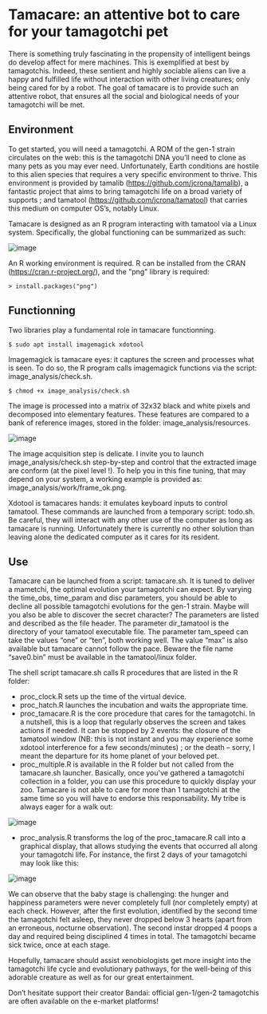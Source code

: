 # Tamacare: an attentive bot to care for your tamagotchi pet

There is something truly fascinating in the propensity of intelligent beings do develop affect for mere machines. This is exemplified at best by tamagotchis. Indeed, these sentient and highly sociable aliens can live a happy and fulfilled life without interaction with other living creatures; only being cared for by a robot. The goal of tamacare is to provide such an attentive robot, that ensures all the social and biological needs of your tamagotchi will be met.

## Environment

To get started, you will need a tamagotchi. A ROM of the gen-1 strain circulates on the web: this is the tamagotchi DNA you’ll need to clone as many pets as you may ever need. Unfortunately, Earth conditions are hostile to this alien species that requires a very specific environment to thrive. This environment is provided by tamalib (https://github.com/jcrona/tamalib), a fantastic project that aims to bring tamagotchi life on a broad variety of supports ; and tamatool (https://github.com/jcrona/tamatool) that carries this medium on computer OS’s, notably Linux.

Tamacare is designed as an R program interacting with tamatool via a Linux system. Specifically, the global functioning can be summarized as such:

![image](https://user-images.githubusercontent.com/13364928/168033595-c4a36432-498d-4c80-9e40-6f5f94aeb114.png)

An R working environment is required. R can be installed from the CRAN (https://cran.r-project.org/), and the "png" library is required:

```
> install.packages("png")
```

## Functionning

Two libraries play a fundamental role in tamacare functionning.

```
$ sudo apt install imagemagick xdotool
```

Imagemagick is tamacare eyes: it captures the screen and processes what is seen. To do so, the R program calls imagemagick functions via the script: image_analysis/check.sh.

```
$ chmod +x image_analysis/check.sh
```

The image is processed into a matrix of 32x32 black and white pixels and decomposed into elementary features. These features are compared to a bank of reference images, stored in the folder: image_analysis/resources.

![image](https://user-images.githubusercontent.com/13364928/167930291-cdbb5aed-6c5c-4c9b-be29-930eca31f6be.png)

The image acquisition step is delicate. I invite you to launch image_analysis/check.sh step-by-step and control that the extracted image are conform (at the pixel level !). To help you in this fine tuning, that may depend on your system, a working example is provided as: image_analysis/work/frame_ok.png.

Xdotool is tamacares hands: it emulates keyboard inputs to control tamatool. These commands are launched from a temporary script: todo.sh. Be careful, they will interact with any other use of the computer as long as tamacare is running. Unfortunately there is currently no other solution than leaving alone the dedicated computer as it cares for its resident.

## Use

Tamacare can be launched from a script: tamacare.sh. It is tuned to deliver a mametchi, the optimal evolution your tamagotchi can expect. By varying the time_obs, time_param and disc parameters, you should be able to decline all possible tamagotchi evolutions for the gen-1 strain. Maybe will you also be able to discover the secret character? The parameters are listed and described as the file header. The parameter dir_tamatool is the directory of your tamatool executable file. The parameter tam_speed can take the values “one” or “ten”, both working well. The value “max” is also available but tamacare cannot follow the pace. Beware the file name “save0.bin” must be available in the tamatool/linux folder.

The shell script tamacare.sh calls R procedures that are listed in the R folder:
-	proc_clock.R sets up the time of the virtual device.
-	proc_hatch.R launches the incubation and waits the appropriate time.
-	proc_tamacare.R is the core procedure that cares for the tamagotchi. In a nutshell, this is a loop that regularly observes the screen and takes actions if needed. It can be stopped by 2 events: the closure of the tamatool window (NB: this is not instant and you may experience some xdotool interference for a few seconds/minutes) ; or the death – sorry, I meant the departure for its home planet of your beloved pet.
-	proc_multiple.R is available in the R folder but not called from the tamacare.sh launcher. Basically, once you've gathered a tamagotchi collection in a folder, you can use this procedure to quickly display your zoo. Tamacare is not able to care for more than 1 tamagotchi at the same time so you will have to endorse this responsability. My tribe is always eager for a walk out:  

![image](https://user-images.githubusercontent.com/13364928/168380513-8f55ac95-9fd0-43bb-9c38-8b3389c4db22.png)

-	proc_analysis.R transforms the log of the proc_tamacare.R call into a graphical display, that allows studying the events that occurred all along your tamagotchi life. For instance, the first 2 days of your tamagotchi may look like this:

![image](https://user-images.githubusercontent.com/13364928/167933691-f248e14d-dbbb-4736-bbac-49fbe51404a8.png)

We can observe that the baby stage is challenging: the hunger and happiness parameters were never completely full (nor completely empty) at each check. However, after the first evolution, identified by the second time the tamagotchi felt asleep, they never dropped below 3 hearts (apart from an erroneous, nocturne observation). The second instar dropped 4 poops a day and required being disciplined 4 times in total. The tamagotchi became sick twice, once at each stage.

Hopefully, tamacare should assist xenobiologists get more insight into the tamagotchi life cycle and evolutionary pathways, for the well-being of this adorable creature as well as for our great entertainment.

Don’t hesitate support their creator Bandai: official gen-1/gen-2 tamagotchis are often available on the e-market platforms!
